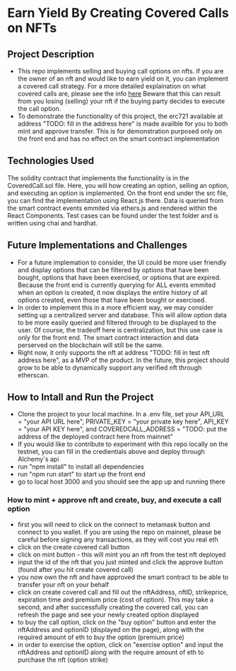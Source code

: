 # Earn Yield By Creating Covered Calls on NFTs

## Project Description
 - This repo implements selling and buying call options on nfts. If you are the owner of an nft and would like to earn yield on it, you can implement a covered call strategy. For a more detailed explaination on what covered calls are, please see the info [here](https://www.investopedia.com/terms/c/coveredcall.asp)
Beware that this can result from you losing (selling) your nft if the buying party decides to execute the call option. 
 - To demonstrate the functionality of this project, the erc721 available at address "TODO: fill in the address here" is made availble for you to both mint and approve transfer. This is for demonstration purposed only on the front end and has no effect on the smart contract implementation

## Technologies Used
The solidity contract that implements the functionality is in the CoveredCall.sol file. Here, you will how creating an option, selling an option, and executing an option is implemented. On the front end under the src file, you can find the implementation using React.js there. Data is queried from the smart contract events emmited via ethers.js and rendered within the React Components. Test cases can be found under the test folder and is written using chai and hardhat.

## Future Implementations and Challenges
 - For a future implemation to consider, the UI could be more user friendly and display options that can be filtered by options that have been bought, options that have been exercised, or options that are expired. Because the front end is currently querying for ALL events emmited when an option is created, it now displays the entire history of all options created, even those that have been bought or exercised.
 - In order to implement this in a more efficient way, we may consider setting up a centralized server and database. This will allow option data to be more easily queried and filtered through to be displayed to the user. Of course, the tradeoff here is centralization, but this use case is only for the front end. The smart contract interaction and data perserved on the blockchain will still be the same.
 - Right now, it only supports the nft at address "TODO: fill in test nft address here", as a MVP of the product. In the future, this project should grow to be able to dynamically support any verified nft through etherscan.

 ## How to Intall and Run the Project
 - Clone the project to your local machine. In a .env file, set your API_URL = "your API URL here", PRIVATE_KEY = "your private key here", API_KEY = "your API KEY here", and COVEREDCALL_ADDRESS = "TODO: put the address of the deployed contract here from mainnet"
 - If you would like to contribute to experiment with this repo locally on the testnet, you can fill in the credientials above and deploy through Alchemy's api
 - run "npm install" to install all dependencies
 - run "npm run start" to start up the front end
 - go to local host 3000 and you should see the app up and running there

 ### How to mint + approve nft and create, buy, and execute a call option
 - first you will need to click on the connect to metamask button and connect to you wallet. If you are using the repo on mainnet, please be careful before signing any transactions, as they will cost you real eth
 - click on the create covered call button
 - click on mint button - this will mint you an nft from the test nft deployed
 - input the id of the nft that you just minted and click the approve button (found after you hit create covered call)
 - you now own the nft and have approved the smart contract to be able to transfer your nft on your behalf
 - click on create covered call and fill out the nftAddress, nftID, strikeprice, expiration time and premium price (cost of option). This may take a second, and after successfully creating the covered call, you can refresh the page and see your newly created option displayed
 - to buy the call option, click on the "buy option" button and enter the nftAddress and optionID (displayed on the page), along with the required amount of eth to buy the option (premium price)
 - in order to exercise the option, click on "exercise option" and input the nftAddress and optionID along with the require amount of eth to purchase the nft (option strike)